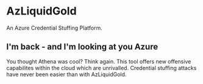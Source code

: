 # AzLiquidGold
An Azure Credential Stuffing Platform.


## I'm back - and I'm looking at you Azure

You thought Athena was cool? Think again. This tool offers new offensive capabilites within the cloud which are unrivalled. Credential stuffing attacks have never been easier than with AzLiquidGold.
